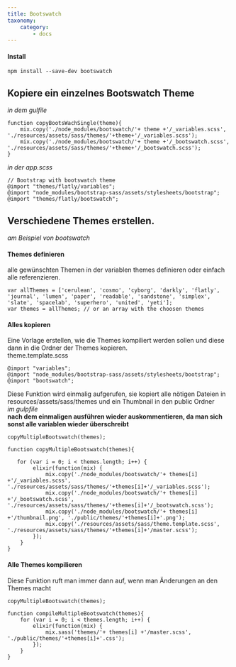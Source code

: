 ```yaml
---
title: Bootswatch
taxonomy:
    category:
        - docs
---
```


#### Install

```
npm install --save-dev bootswatch
```


## Kopiere ein einzelnes Bootswatch Theme

_in dem gulfile_
```
function copyBootsWachSingle(theme){
    mix.copy('./node_modules/bootswatch/'+ theme +'/_variables.scss', './resources/assets/sass/themes/'+theme+'/_variables.scss');
    mix.copy('./node_modules/bootswatch/'+ theme +'/_bootswatch.scss', './resources/assets/sass/themes/'+theme+'/_bootswatch.scss');
}
```

_in der app.scss_
```
// Bootstrap with bootswatch theme
@import "themes/flatly/variables";
@import "node_modules/bootstrap-sass/assets/stylesheets/bootstrap";
@import "themes/flatly/bootswatch";
```

## Verschiedene Themes erstellen.
_am Beispiel von bootswatch_

#### Themes definieren
alle gewünschten Themen in der variablen themes definieren oder einfach alle referenzieren.

```
var allThemes = ['cerulean', 'cosmo', 'cyborg', 'darkly', 'flatly', 'journal', 'lumen', 'paper', 'readable', 'sandstone', 'simplex', 'slate', 'spacelab', 'superhero', 'united', 'yeti'];
var themes = allThemes; // or an array with the choosen themes
```

#### Alles kopieren

Eine Vorlage erstellen, wie die Themes kompiliert werden sollen und diese dann in die Ordner der Themes kopieren.  
theme.template.scss
```
@import "variables";
@import "node_modules/bootstrap-sass/assets/stylesheets/bootstrap";
@import "bootswatch";
```


Diese Funktion wird einmalig aufgerufen, sie kopiert alle nötigen Dateien in resources/assets/sass/themes und ein Thumbnail in den public Ordner  
_im gulpfile_  
**nach dem einmaligen ausführen wieder auskommentieren, da man sich sonst alle variablen wieder überschreibt**

```
copyMultipleBootswatch(themes);
```

```
function copyMultipleBootswatch(themes){

   for (var i = 0; i < themes.length; i++) {
        elixir(function(mix) {
            mix.copy('./node_modules/bootswatch/'+ themes[i] +'/_variables.scss', './resources/assets/sass/themes/'+themes[i]+'/_variables.scss');
            mix.copy('./node_modules/bootswatch/'+ themes[i] +'/_bootswatch.scss', './resources/assets/sass/themes/'+themes[i]+'/_bootswatch.scss');
            mix.copy('./node_modules/bootswatch/'+ themes[i] +'/thumbnail.png', './public/themes/'+themes[i]+'.png');
            mix.copy('./resources/assets/sass/theme.template.scss', './resources/assets/sass/themes/'+themes[i]+'/master.scss');
        });
    }
}
```

#### Alle Themes kompilieren

Diese Funktion ruft man immer dann auf, wenn man Änderungen an den Themes macht
```
copyMultipleBootswatch(themes);
```



```
function compileMultipleBootswatch(themes){
    for (var i = 0; i < themes.length; i++) {
        elixir(function(mix) {
            mix.sass('themes/'+ themes[i] +'/master.scss', './public/themes/'+themes[i]+'.css');
        });
    }
}
```
